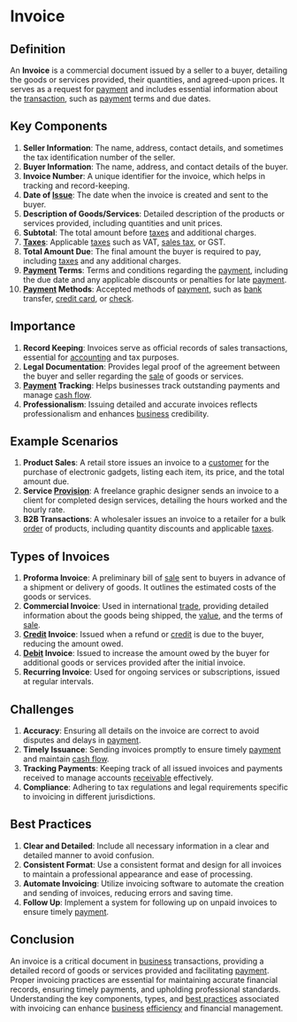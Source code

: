 # Invoice

## Definition
An **Invoice** is a commercial document issued by a seller to a buyer, detailing the goods or services provided, their quantities, and agreed-upon prices. It serves as a request for [payment](../p/payment.md) and includes essential information about the [transaction](../t/transaction.md), such as [payment](../p/payment.md) terms and due dates.

## Key Components
1. **Seller Information**: The name, address, contact details, and sometimes the tax identification number of the seller.
2. **Buyer Information**: The name, address, and contact details of the buyer.
3. **Invoice Number**: A unique identifier for the invoice, which helps in tracking and record-keeping.
4. **Date of [Issue](../i/issue.md)**: The date when the invoice is created and sent to the buyer.
5. **Description of Goods/Services**: Detailed description of the products or services provided, including quantities and unit prices.
6. **Subtotal**: The total amount before [taxes](../t/taxes.md) and additional charges.
7. **[Taxes](../t/taxes.md)**: Applicable [taxes](../t/taxes.md) such as VAT, [sales tax](../s/sales_tax.md), or GST.
8. **Total Amount Due**: The final amount the buyer is required to pay, including [taxes](../t/taxes.md) and any additional charges.
9. **[Payment](../p/payment.md) Terms**: Terms and conditions regarding the [payment](../p/payment.md), including the due date and any applicable discounts or penalties for late [payment](../p/payment.md).
10. **[Payment](../p/payment.md) Methods**: Accepted methods of [payment](../p/payment.md), such as [bank](../b/bank.md) transfer, [credit card](../c/credit_card.md), or [check](../c/check.md).

## Importance
1. **Record Keeping**: Invoices serve as official records of sales transactions, essential for [accounting](../a/accounting.md) and tax purposes.
2. **Legal Documentation**: Provides legal proof of the agreement between the buyer and seller regarding the [sale](../s/sale.md) of goods or services.
3. **[Payment](../p/payment.md) Tracking**: Helps businesses track outstanding payments and manage [cash flow](../c/cash_flow.md).
4. **Professionalism**: Issuing detailed and accurate invoices reflects professionalism and enhances [business](../b/business.md) credibility.

## Example Scenarios
1. **Product Sales**: A retail store issues an invoice to a [customer](../c/customer.md) for the purchase of electronic gadgets, listing each item, its price, and the total amount due.
2. **Service [Provision](../p/provision.md)**: A freelance graphic designer sends an invoice to a client for completed design services, detailing the hours worked and the hourly rate.
3. **B2B Transactions**: A wholesaler issues an invoice to a retailer for a bulk [order](../o/order.md) of products, including quantity discounts and applicable [taxes](../t/taxes.md).

## Types of Invoices
1. **Proforma Invoice**: A preliminary bill of [sale](../s/sale.md) sent to buyers in advance of a shipment or delivery of goods. It outlines the estimated costs of the goods or services.
2. **Commercial Invoice**: Used in international [trade](../t/trade.md), providing detailed information about the goods being shipped, the [value](../v/value.md), and the terms of [sale](../s/sale.md).
3. **[Credit](../c/credit.md) Invoice**: Issued when a refund or [credit](../c/credit.md) is due to the buyer, reducing the amount owed.
4. **[Debit](../d/debit.md) Invoice**: Issued to increase the amount owed by the buyer for additional goods or services provided after the initial invoice.
5. **Recurring Invoice**: Used for ongoing services or subscriptions, issued at regular intervals.

## Challenges
1. **Accuracy**: Ensuring all details on the invoice are correct to avoid disputes and delays in [payment](../p/payment.md).
2. **Timely Issuance**: Sending invoices promptly to ensure timely [payment](../p/payment.md) and maintain [cash flow](../c/cash_flow.md).
3. **Tracking Payments**: Keeping track of all issued invoices and payments received to manage accounts [receivable](../r/receivable.md) effectively.
4. **Compliance**: Adhering to tax regulations and legal requirements specific to invoicing in different jurisdictions.

## Best Practices
1. **Clear and Detailed**: Include all necessary information in a clear and detailed manner to avoid confusion.
2. **Consistent Format**: Use a consistent format and design for all invoices to maintain a professional appearance and ease of processing.
3. **Automate Invoicing**: Utilize invoicing software to automate the creation and sending of invoices, reducing errors and saving time.
4. **Follow Up**: Implement a system for following up on unpaid invoices to ensure timely [payment](../p/payment.md).

## Conclusion
An invoice is a critical document in [business](../b/business.md) transactions, providing a detailed record of goods or services provided and facilitating [payment](../p/payment.md). Proper invoicing practices are essential for maintaining accurate financial records, ensuring timely payments, and upholding professional standards. Understanding the key components, types, and [best practices](../b/best_practices.md) associated with invoicing can enhance [business](../b/business.md) [efficiency](../e/efficiency.md) and financial management.

